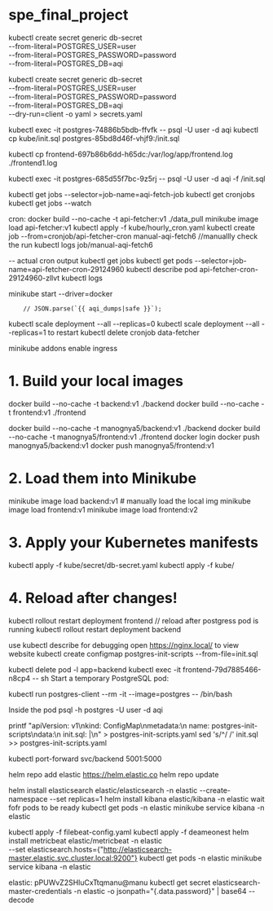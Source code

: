 # spe_final_project

kubectl create secret generic db-secret \
  --from-literal=POSTGRES_USER=user \
  --from-literal=POSTGRES_PASSWORD=password \
  --from-literal=POSTGRES_DB=aqi

kubectl create secret generic db-secret \
  --from-literal=POSTGRES_USER=user \
  --from-literal=POSTGRES_PASSWORD=password \
  --from-literal=POSTGRES_DB=aqi \
  --dry-run=client -o yaml > secrets.yaml

kubectl exec -it postgres-74886b5bdb-ffvfk -- psql -U user -d aqi
kubectl cp kube/init.sql postgres-85bd8d46f-vhjf9:/init.sql

kubectl cp frontend-697b86b6dd-h65dc:/var/log/app/frontend.log ./frontend1.log


kubectl exec -it postgres-685d55f7bc-9z5rj -- psql -U user -d aqi -f /init.sql

kubectl get jobs --selector=job-name=aqi-fetch-job
kubectl get cronjobs
kubectl get jobs --watch

cron:
docker build --no-cache -t api-fetcher:v1 ./data_pull
minikube image load api-fetcher:v1
kubectl apply -f kube/hourly_cron.yaml
kubectl create job --from=cronjob/api-fetcher-cron manual-aqi-fetch6 //manuallly check the run
kubectl logs job/manual-aqi-fetch6

-- actual cron output
kubectl get jobs
kubectl get pods --selector=job-name=api-fetcher-cron-29124960
kubectl describe pod api-fetcher-cron-29124960-zllvt
kubectl logs

minikube start --driver=docker

        // JSON.parse(`{{ aqi_dumps|safe }}`);

kubectl scale deployment --all --replicas=0
kubectl scale deployment --all --replicas=1 to restart
kubectl delete cronjob data-fetcher



minikube addons enable ingress
# 1. Build your local images
docker build --no-cache -t backend:v1 ./backend
docker build --no-cache -t frontend:v1 ./frontend

docker build --no-cache -t manognya5/backend:v1 ./backend
docker build --no-cache -t manognya5/frontend:v1 ./frontend
docker login
docker push manognya5/backend:v1
docker push manognya5/frontend:v1





# 2. Load them into Minikube
minikube image load backend:v1 # manually load the local img
minikube image load frontend:v1
minikube image load frontend:v2

# 3. Apply your Kubernetes manifests
kubectl apply -f kube/secret/db-secret.yaml
kubectl apply -f kube/

# 4. Reload after changes!
kubectl rollout restart deployment frontend // reload after postgress pod is running
kubectl rollout restart deployment backend

use kubectl describe <pod> for debugging
open https://nginx.local/ to view website
kubectl create configmap postgres-init-scripts --from-file=init.sql

kubectl delete pod -l app=backend
kubectl exec -it frontend-79d7885466-n8cp4 -- sh
Start a temporary PostgreSQL pod:

kubectl run postgres-client --rm -it --image=postgres -- /bin/bash

Inside the pod
psql -h postgres -U user -d aqi

printf "apiVersion: v1\nkind: ConfigMap\nmetadata:\n  name: postgres-init-scripts\ndata:\n  init.sql: |\n" > postgres-init-scripts.yaml
sed 's/^/    /' init.sql >> postgres-init-scripts.yaml

kubectl port-forward svc/backend 5001:5000


helm repo add elastic https://helm.elastic.co
helm repo update

helm install elasticsearch elastic/elasticsearch -n elastic --create-namespace --set replicas=1
helm install kibana elastic/kibana -n elastic
wait fofr pods to be ready
kubectl get pods -n elastic
minikube service kibana -n elastic

kubectl apply -f filebeat-config.yaml
kubectl apply -f deameonest
helm install metricbeat elastic/metricbeat -n elastic \
  --set elasticsearch.hosts={"http://elasticsearch-master.elastic.svc.cluster.local:9200"}
kubectl get pods -n elastic
minikube service kibana -n elastic


elastic: pPUWvZ2SHluCxTtqmanu@manu
kubectl get secret elasticsearch-master-credentials -n elastic -o jsonpath="{.data.password}" | base64 --decode




